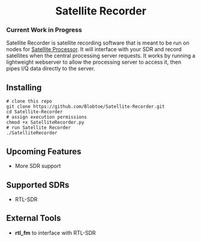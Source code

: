 <h1 align="center"> Satellite Recorder </h1>

### **Current Work in Progress**

Satellite Recorder is satellite recording software that is meant to be run on nodes for <a href="https://github.com/Blobtoe/Satellite-Processor">Satellite Processor</a>. It will interface with your SDR and record satellites when the central processing server requests. It works by running a lightweight webserver to allow the processing server to access it, then pipes I/Q data directly to the server.

## Installing
```
# clone this repo
git clone https://github.com/Blobtoe/Satellite-Recorder.git
cd Satellite-Recorder
# assign execution permissions
chmod +x SatelliteRecorder.py
# run Satellite Recorder
./SatelliteRecorder
```

## Upcoming Features
- More SDR support

## Supported SDRs
- RTL-SDR

## External Tools
- **rtl_fm** to interface with RTL-SDR